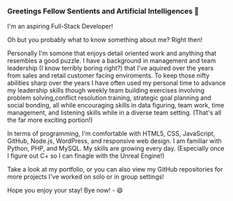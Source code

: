 ### Greetings Fellow Sentients and Artificial Intelligences 👋

I'm an aspiring Full-Stack Developer!

Oh but you probably what to know something about me? Right then! 

Personally I'm somone that enjoys detail oriented work and anything that resembles a good puzzle. I have a background in management and team leadership (I know terribly boring right?) that I've aquired over the years from sales and retail customer facing enviroments. To keep those nifty abilities sharp over the years I have often used my personal time
to advance my leadership skills though weekly team building exercises involving problem solving,conflict resolution training, strategic goal planning and social bonding, all while encouraging skills in data figuring, team work, time management, and listening skills while in a diverse team setting. (That's all the far more exciting portion!)

In terms of programming, I'm comfortable with HTML5, CSS, JavaScript, GitHub, Node.js, WordPress, and responsive web design. I am familiar with Python, PHP, and MySQL. My skills are growing every day. (Especially once I figure out C+ so I can finagle with the Unreal Engine!)

Take a look at my portfolio, or you can also view my GitHub repositories for more projects I've worked on solo or in group settings!

Hope you enjoy your stay! Bye now! - 😄

<!--
**lordgeer/lordgeer** is a ✨ _special_ ✨ repository because its `README.md` (this file) appears on your GitHub profile.

Here are some ideas to get you started:

- 🔭 I’m currently working on ...
- 🌱 I’m currently learning ...
- 👯 I’m looking to collaborate on ...
- 🤔 I’m looking for help with ...
- 💬 Ask me about ...
- 📫 How to reach me: ...
- 😄 Pronouns: ...
- ⚡ Fun fact: ...
-->
